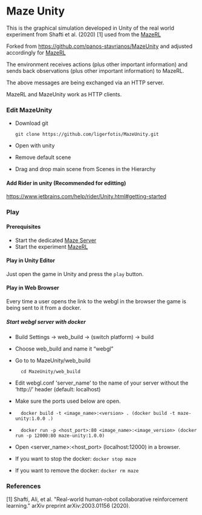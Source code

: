 # Maze Unity
This is the graphical simulation developed in Unity of the real world experiment from Shafti et al. (2020) [1] used from the [MazeRL](https://github.com/ligerfotis/maze_RL_online)

Forked from https://github.com/panos-stavrianos/MazeUnity and adjusted accordingly for [MazeRL](https://github.com/ligerfotis/maze_RL_online)

The environment receives actions (plus other important information) and sends back observations (plus other important information) to MazeRL.

The above messages are being exchanged via an HTTP server.

MazeRL and MazeUnity work as HTTP clients.

### Edit MazeUnity
* Download git
  
      git clone https://github.com/ligerfotis/MazeUnity.git
  
* Open with unity
* Remove default scene
* Drag and drop main scene from Scenes in the Hierarchy

#### Add Rider in unity (Recommended for editting)
https://www.jetbrains.com/help/rider/Unity.html#getting-started

### Play

#### Prerequisites 
* Start the dedicated [Maze Server](https://github.com/panos-stavrianos/maze_server)
* Start the experiment [MazeRL](https://github.com/ligerfotis/maze_RL_online) 

#### Play in Unity Editor
Just open the game in Unity and press the `play` button.

#### Play in Web Browser
Every time a user opens the link to the webgl in the browser the game is being sent to it from a docker.
##### Start webgl server with docker
* Build Settings -> web_build -> (switch platform) -> build
* Choose web_build and name it “webgl”
* Go to to MazeUnity/web_build
        
        cd MazeUnity/web_build
* Edit webgl.conf 'server_name' to the name of your server without the ‘http://’ header (default: localhost)
* Make sure the ports used below are open.
*       docker build -t <image_name>:<version> . (docker build -t maze-unity:1.0.0 .)
*       docker run -p <host_port>:80 <image_name>:<image_version> (docker run -p 12000:80 maze-unity:1.0.0)
* Open <server_name>:<host_port> (localhost:12000) in a browser.
* If you want to stop the docker: `docker stop maze`
* If you want to remove the docker: `docker rm maze`


### References
[1] Shafti, Ali, et al. "Real-world human-robot collaborative reinforcement learning." arXiv preprint arXiv:2003.01156 (2020).

